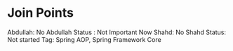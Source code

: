 # Join Points

Abdullah: No
Abdullah Status : Not Important Now
Shahd: No
Shahd Status: Not started
Tag: Spring AOP, Spring Framework Core